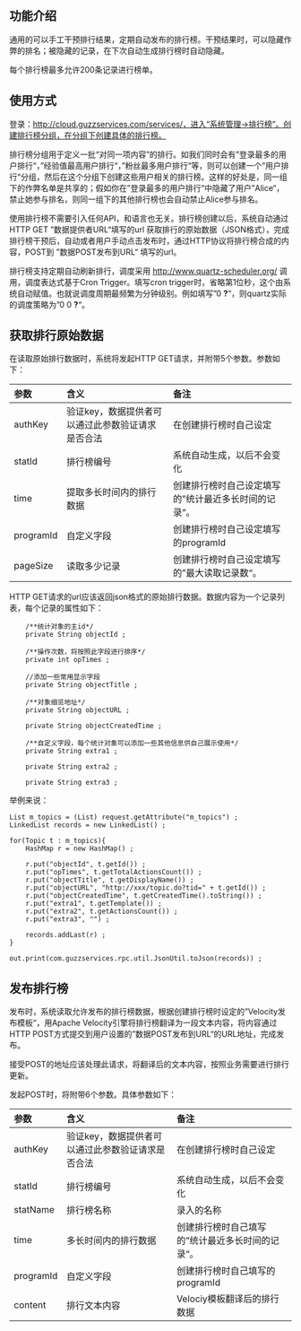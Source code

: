 ## 功能介绍 ##

通用的可以手工干预排行结果，定期自动发布的排行榜。干预结果时，可以隐藏作弊的排名；被隐藏的记录，在下次自动生成排行榜时自动隐藏。

每个排行榜最多允许200条记录进行榜单。

## 使用方式 ##

登录：http://cloud.guzzservices.com/services/，进入“系统管理->排行榜”。创建排行榜分组，在分组下创建具体的排行榜。

排行榜分组用于定义一批“对同一项内容”的排行。如我们同时会有”登录最多的用户排行“，”经验值最高用户排行“，”粉丝最多用户排行“等，则可以创建一个”用户排行“分组，然后在这个分组下创建这些用户相关的排行榜。这样的好处是，同一组下的作弊名单是共享的；假如你在”登录最多的用户排行“中隐藏了用户”Alice“，禁止她参与排名，则同一组下的其他排行榜也会自动禁止Alice参与排名。

使用排行榜不需要引入任何API，和语言也无关。排行榜创建以后，系统自动通过HTTP GET ”数据提供者URL“填写的url 获取排行的原始数据（JSON格式），完成排行榜干预后，自动或者用户手动点击发布时，通过HTTP协议将排行榜合成的内容，POST到 ”数据POST发布到URL“ 填写的url。

排行榜支持定期自动刷新排行，调度采用 http://www.quartz-scheduler.org/ 调用，调度表达式基于Cron Trigger。填写cron trigger时，省略第1位秒，这个由系统自动赋值。也就说调度周期最频繁为分钟级别。例如填写”0  **?**“，则quartz实际的调度策略为”0 0  **?**“。

## 获取排行原始数据 ##

在读取原始排行数据时，系统将发起HTTP GET请求，并附带5个参数。参数如下：

| 参数 | 含义 | 备注 |
|:-------|:-------|:-------|
| authKey | 验证key，数据提供者可以通过此参数验证请求是否合法 | 在创建排行榜时自己设定 |
| statId | 排行榜编号 | 系统自动生成，以后不会变化 |
| time | 提取多长时间内的排行数据 | 创建排行榜时自己设定填写的”统计最近多长时间的记录“。 |
| programId | 自定义字段 | 创建排行榜时自己设定填写的programId |
| pageSize | 读取多少记录 | 创建排行榜时自己设定填写的”最大读取记录数“。 |

HTTP GET请求的url应该返回json格式的原始排行数据。数据内容为一个记录列表，每个记录的属性如下：
```
	/**统计对象的主id*/
	private String objectId ;
		
	/**操作次数，将按照此字段进行排序*/
	private int opTimes ;
		
	//添加一些常用显示字段
	private String objectTitle ;
	
	/**对象细览地址*/
	private String objectURL ;
	
	private String objectCreatedTime ;
	
	/**自定义字段，每个统计对象可以添加一些其他信息供自己展示使用*/
	private String extra1 ;
	
	private String extra2 ;
	
	private String extra3 ;
```

举例来说：

```
List m_topics = (List) request.getAttribute("m_topics") ;
LinkedList records = new LinkedList() ;

for(Topic t : m_topics){
	HashMap r = new HashMap() ;
	
	r.put("objectId", t.getId()) ;
	r.put("opTimes", t.getTotalActionsCount()) ;
	r.put("objectTitle", t.getDisplayName()) ;
	r.put("objectURL", "http://xxx/topic.do?tid=" + t.getId()) ;
	r.put("objectCreatedTime", t.getCreatedTime().toString()) ;
	r.put("extra1", t.getTemplate()) ;
	r.put("extra2", t.getActionsCount()) ;
	r.put("extra3", "") ;
	
	records.addLast(r) ;
}

out.print(com.guzzservices.rpc.util.JsonUtil.toJson(records)) ;
```


## 发布排行榜 ##

发布时，系统读取允许发布的排行榜数据，根据创建排行榜时设定的”Velocity发布模板“，用Apache Velocity引擎将排行榜翻译为一段文本内容，将内容通过HTTP POST方式提交到用户设置的”数据POST发布到URL“的URL地址，完成发布。

接受POST的地址应该处理此请求，将翻译后的文本内容，按照业务需要进行排行更新。

发起POST时，将附带6个参数。具体参数如下：

| 参数 | 含义 | 备注 |
|:-------|:-------|:-------|
| authKey | 验证key，数据提供者可以通过此参数验证请求是否合法 | 在创建排行榜时自己设定 |
| statId | 排行榜编号 | 系统自动生成，以后不会变化 |
| statName | 排行榜名称 | 录入的名称 |
| time | 多长时间内的排行数据 | 创建排行榜时自己填写的”统计最近多长时间的记录“。 |
| programId | 自定义字段 | 创建排行榜时自己填写的programId |
| content | 排行文本内容 | Velociy模板翻译后的排行数据 |